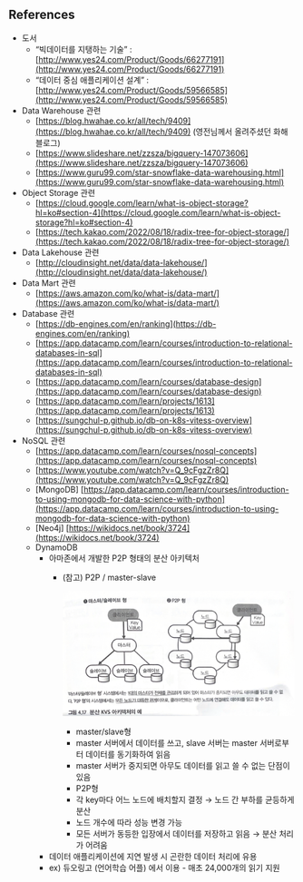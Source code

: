 ## References

- 도서
    - “빅데이터를 지탱하는 기술” : [http://www.yes24.com/Product/Goods/66277191](http://www.yes24.com/Product/Goods/66277191)
    - “데이터 중심 애플리케이션 설계” : [http://www.yes24.com/Product/Goods/59566585](http://www.yes24.com/Product/Goods/59566585)
- Data Warehouse 관련
    - [https://blog.hwahae.co.kr/all/tech/9409](https://blog.hwahae.co.kr/all/tech/9409) (영전님께서 올려주셨던 화해 블로그)
    - [https://www.slideshare.net/zzsza/bigquery-147073606](https://www.slideshare.net/zzsza/bigquery-147073606)
    - [https://www.guru99.com/star-snowflake-data-warehousing.html](https://www.guru99.com/star-snowflake-data-warehousing.html)
- Object Storage 관련
    - [https://cloud.google.com/learn/what-is-object-storage?hl=ko#section-4](https://cloud.google.com/learn/what-is-object-storage?hl=ko#section-4)
    - [https://tech.kakao.com/2022/08/18/radix-tree-for-object-storage/](https://tech.kakao.com/2022/08/18/radix-tree-for-object-storage/)     
- Data Lakehouse 관련
    - [http://cloudinsight.net/data/data-lakehouse/](http://cloudinsight.net/data/data-lakehouse/)
- Data Mart 관련
    - [https://aws.amazon.com/ko/what-is/data-mart/](https://aws.amazon.com/ko/what-is/data-mart/)
- Database 관련
    - [https://db-engines.com/en/ranking](https://db-engines.com/en/ranking)
    - [https://app.datacamp.com/learn/courses/introduction-to-relational-databases-in-sql](https://app.datacamp.com/learn/courses/introduction-to-relational-databases-in-sql)
    - [https://app.datacamp.com/learn/courses/database-design](https://app.datacamp.com/learn/courses/database-design)
    - [https://app.datacamp.com/learn/projects/1613](https://app.datacamp.com/learn/projects/1613)
    - [https://sungchul-p.github.io/db-on-k8s-vitess-overview](https://sungchul-p.github.io/db-on-k8s-vitess-overview)
- NoSQL 관련
    - [https://app.datacamp.com/learn/courses/nosql-concepts](https://app.datacamp.com/learn/courses/nosql-concepts)
    - [https://www.youtube.com/watch?v=Q_9cFgzZr8Q](https://www.youtube.com/watch?v=Q_9cFgzZr8Q)
    - [MongoDB] [https://app.datacamp.com/learn/courses/introduction-to-using-mongodb-for-data-science-with-python](https://app.datacamp.com/learn/courses/introduction-to-using-mongodb-for-data-science-with-python)
    - [Neo4j] [https://wikidocs.net/book/3724](https://wikidocs.net/book/3724)
    - DynamoDB
        - 아마존에서 개발한 P2P 형태의 분산 아키텍처
            - (참고) P2P / master-slave
                
                ![Untitled](./images/3_p2p.png)
                
                - master/slave형
                - master 서버에서 데이터를 쓰고, slave 서버는 master 서버로부터 데이터를 동기화하여 읽음
                - master 서버가 중지되면 아무도 데이터를 읽고 쓸 수 없는 단점이 있음
                - P2P형
                - 각 key마다 어느 노드에 배치할지 결정 → 노드 간 부하를 균등하게 분산
                - 노드 개수에 따라 성능 변경 가능
                - 모든 서버가 동등한 입장에서 데이터를 저장하고 읽음 → 분산 처리가 어려움
        - 데이터 애플리케이션에 지연 발생 시 곤란한 데이터 처리에 유용
        - ex) 듀오링고 (언어학습 어플) 에서 이용 - 매초 24,000개의 읽기 지원